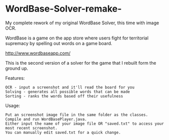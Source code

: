 # WordBase-Solver-remake-
My complete rework of my original WordBase Solver, this time with image OCR.


WordBase is a game on the app store where 
users fight for territorial supremacy by
spelling out words on a game board.

http://www.wordbaseapp.com/

This is the second version of a solver
for the game that I rebuilt form the
ground up.

Features:

    OCR - input a screenshot and it'll read the board for you
    Solving - generates all possible words that can be made
    Sorting - ranks the words based off their usefulness
    
Usage:

    Put an screenshot image file in the same folder as the classes.
    Compile and run WordBasePlayer.java.
    Either input the name of your image file OR "saved.txt" to access your most recent screenshot.
    You can manually edit saved.txt for a quick change.
